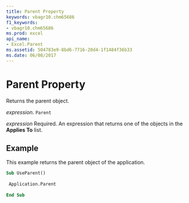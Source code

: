 ```yaml
---
title: Parent Property
keywords: vbagr10.chm65686
f1_keywords:
- vbagr10.chm65686
ms.prod: excel
api_name:
- Excel.Parent
ms.assetid: 504783e9-8bd6-7716-20d4-1f1484f36b33
ms.date: 06/08/2017
---
```



# Parent Property

Returns the parent object.

 _expression_. `Parent`

 _expression_ Required. An expression that returns one of the objects in the **Applies To** list.


## Example

This example returns the parent object of the application.


```vb
Sub UseParent() 
 
 Application.Parent 
 
End Sub
```


